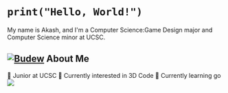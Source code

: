 # ```print("Hello, World!")``` 
My name is Akash, and I'm a Computer Science:Game Design major and Computer Science minor at UCSC.
## [![Budew](https://img.pokemondb.net/sprites/black-white/anim/normal/budew.gif)](https://pokemondb.net/pokedex/budew) About Me            
🏫 Junior at UCSC
🔭 Currently interested in 3D Code
🌱 Currently learning go <img src=".thumb/animation/gopher-dance-long-3x.gif ">
